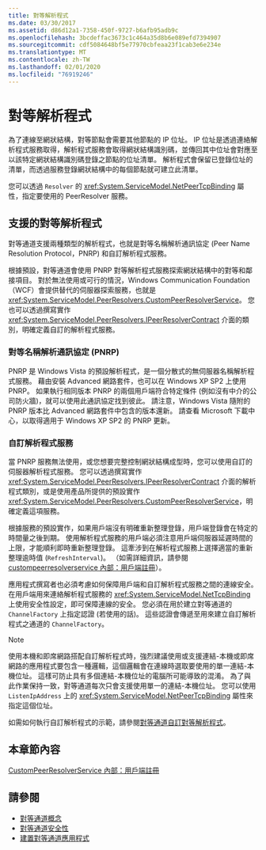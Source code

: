 ```yaml
---
title: 對等解析程式
ms.date: 03/30/2017
ms.assetid: d86d12a1-7358-450f-9727-b6afb95adb9c
ms.openlocfilehash: 3bcdeffac3673c1c464a35d8b6e089efd7394907
ms.sourcegitcommit: cdf5084648bf5e77970cbfeaa23f1cab3e6e234e
ms.translationtype: MT
ms.contentlocale: zh-TW
ms.lasthandoff: 02/01/2020
ms.locfileid: "76919246"
---
```

# <a name="peer-resolvers"></a>對等解析程式
為了連線至網狀結構，對等節點會需要其他節點的 IP 位址。 IP 位址是透過連絡解析程式服務取得，解析程式服務會取得網狀結構識別碼，並傳回其中位址會對應至以該特定網狀結構識別碼登錄之節點的位址清單。 解析程式會保留已登錄位址的清單，而透過服務登錄網狀結構中的每個節點就可建立此清單。  
  
 您可以透過 `Resolver` 的 <xref:System.ServiceModel.NetPeerTcpBinding> 屬性，指定要使用的 PeerResolver 服務。  
  
## <a name="supported-peer-resolvers"></a>支援的對等解析程式  
 對等通道支援兩種類型的解析程式，也就是對等名稱解析通訊協定 (Peer Name Resolution Protocol，PNRP) 和自訂解析程式服務。  
  
 根據預設，對等通道會使用 PNRP 對等解析程式服務探索網狀結構中的對等和鄰接項目。 對於無法使用或可行的情況，Windows Communication Foundation （WCF）會提供替代的伺服器探索服務，也就是 <xref:System.ServiceModel.PeerResolvers.CustomPeerResolverService>。 您也可以透過撰寫實作 <xref:System.ServiceModel.PeerResolvers.IPeerResolverContract> 介面的類別，明確定義自訂的解析程式服務。  
  
### <a name="peer-name-resolution-protocol-pnrp"></a>對等名稱解析通訊協定 (PNRP)  
 PNRP 是 Windows Vista 的預設解析程式，是一個分散式的無伺服器名稱解析程式服務。 藉由安裝 Advanced 網路套件，也可以在 Windows XP SP2 上使用 PNRP。 如果執行相同版本 PNRP 的兩個用戶端符合特定條件 (例如沒有中介的公司防火牆)，就可以使用此通訊協定找到彼此。 請注意，Windows Vista 隨附的 PNRP 版本比 Advanced 網路套件中包含的版本還新。 請查看 Microsoft 下載中心，以取得適用于 Windows XP SP2 的 PNRP 更新。  
  
### <a name="custom-resolver-services"></a>自訂解析程式服務  
 當 PNRP 服務無法使用，或您想要完整控制網狀結構成型時，您可以使用自訂的伺服器解析程式服務。 您可以透過撰寫實作 <xref:System.ServiceModel.PeerResolvers.IPeerResolverContract> 介面的解析程式類別，或是使用產品所提供的預設實作 <xref:System.ServiceModel.PeerResolvers.CustomPeerResolverService>，明確定義這項服務。  
  
 根據服務的預設實作，如果用戶端沒有明確重新整理登錄，用戶端登錄會在特定的時間量之後到期。 使用解析程式服務的用戶端必須注意用戶端伺服器延遲時間的上限，才能順利即時重新整理登錄。 這牽涉到在解析程式服務上選擇適當的重新整理逾時值 (`RefreshInterval`)。 （如需詳細資訊，請參閱[custompeerresolverservice 內部：用戶端註冊](../../../../docs/framework/wcf/feature-details/inside-the-custompeerresolverservice-client-registrations.md)）。  
  
 應用程式撰寫者也必須考慮如何保障用戶端和自訂解析程式服務之間的連線安全。 在用戶端用來連絡解析程式服務的 <xref:System.ServiceModel.NetTcpBinding> 上使用安全性設定，即可保障連線的安全。 您必須在用於建立對等通道的 `ChannelFactory` 上指定認證 (若使用的話)。 這些認證會傳遞至用來建立自訂解析程式之通道的 `ChannelFactory`。  
  
> [!NOTE]
> 使用本機和即席網路搭配自訂解析程式時，強烈建議使用或支援連結-本機或即席網路的應用程式要包含一種邏輯，這個邏輯會在連線時選取要使用的單一連結-本機位址。 這樣可防止具有多個連結-本機位址的電腦所可能導致的混淆。 為了與此作業保持一致，對等通道每次只會支援使用單一的連結-本機位址。 您可以使用 `ListenIpAddress` 上的 <xref:System.ServiceModel.NetPeerTcpBinding> 屬性來指定這個位址。  
  
 如需如何執行自訂解析程式的示範，請參閱[對等通道自訂對等解析程式](https://docs.microsoft.com/previous-versions/dotnet/netframework-3.5/ms751466(v=vs.90))。  
  
## <a name="in-this-section"></a>本章節內容  
 [CustomPeerResolverService 內部：用戶端註冊](../../../../docs/framework/wcf/feature-details/inside-the-custompeerresolverservice-client-registrations.md)  
  
## <a name="see-also"></a>請參閱

- [對等通道概念](../../../../docs/framework/wcf/feature-details/peer-channel-concepts.md)
- [對等通道安全性](../../../../docs/framework/wcf/feature-details/peer-channel-security.md)
- [建置對等通道應用程式](../../../../docs/framework/wcf/feature-details/building-a-peer-channel-application.md)
